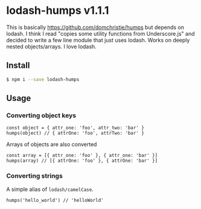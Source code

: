 # lodash-humps v1.1.1

This is basically https://github.com/domchristie/humps but depends on lodash. I think I read "copies some utility functions from Underscore.js" and decided to write a few line module that just uses lodash. Works on deeply nested objects/arrays. I love lodash.

## Install

```bash
$ npm i --save lodash-humps
```

## Usage

### Converting object keys

    const object = { attr_one: 'foo', attr_two: 'bar' }
    humps(object) // { attrOne: 'foo', attrTwo: 'bar' }

Arrays of objects are also converted

    const array = [{ attr_one: 'foo' }, { attr_one: 'bar' }]
    humps(array) // [{ attrOne: 'foo' }, { attrOne: 'bar' }]

### Converting strings

A simple alias of `lodash/camelCase`.

    humps('hello_world') // 'helloWorld'
